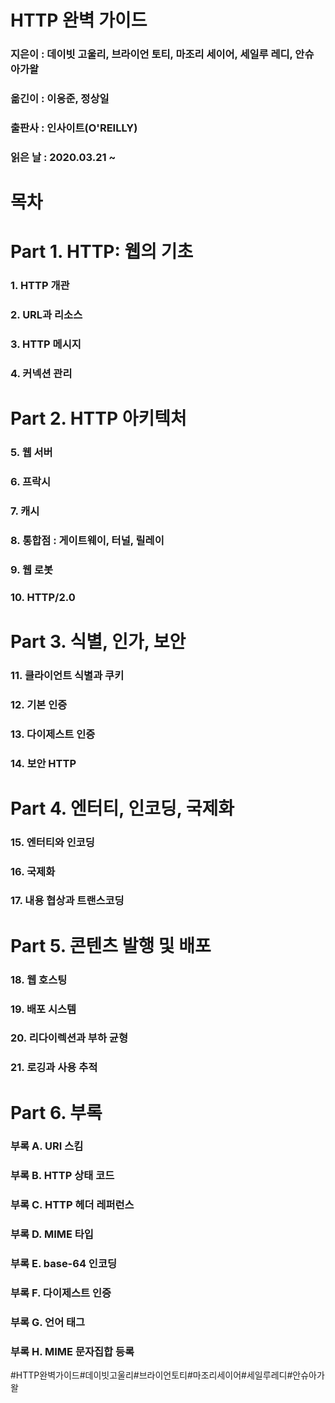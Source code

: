 # HTTP 완벽 가이드
### 지은이 : 데이빗 고울리, 브라이언 토티, 마조리 세이어, 세일루 레디, 안슈 아가왈
### 옮긴이 : 이응준, 정상일
### 출판사 : 인사이트(O'REILLY)
### 읽은 날 : 2020.03.21 ~

# 목차
# Part 1. HTTP: 웹의 기초
### 1. HTTP 개관
### 2. URL과 리소스
### 3. HTTP 메시지
### 4. 커넥션 관리

# Part 2. HTTP 아키텍처
### 5. 웹 서버
### 6. 프락시
### 7. 캐시
### 8. 통합점 : 게이트웨이, 터널, 릴레이
### 9. 웹 로봇
### 10. HTTP/2.0

# Part 3. 식별, 인가, 보안
### 11. 클라이언트 식별과 쿠키
### 12. 기본 인증
### 13. 다이제스트 인증
### 14. 보안 HTTP

# Part 4. 엔터티, 인코딩, 국제화
### 15. 엔터티와 인코딩
### 16. 국제화
### 17. 내용 협상과 트랜스코딩

# Part 5. 콘텐츠 발행 및 배포
### 18. 웹 호스팅
### 19. 배포 시스템
### 20. 리다이렉션과 부하 균형
### 21. 로깅과 사용 추적

# Part 6. 부록
### 부록 A. URI 스킴
### 부록 B. HTTP 상태 코드
### 부록 C. HTTP 헤더 레퍼런스
### 부록 D. MIME 타입
### 부록 E. base-64 인코딩
### 부록 F. 다이제스트 인증
### 부록 G. 언어 태그
### 부록 H. MIME 문자집합 등록

#HTTP완벽가이드#데이빗고울리#브라이언토티#마조리세이어#세일루레디#안슈아가왈
